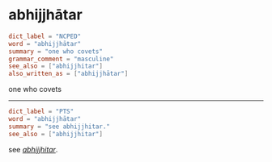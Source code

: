 # abhijjhātar

``` toml
dict_label = "NCPED"
word = "abhijjhātar"
summary = "one who covets"
grammar_comment = "masculine"
see_also = ["abhijjhitar"]
also_written_as = ["abhijjhātar"]
```

one who covets

--------------------

``` toml
dict_label = "PTS"
word = "abhijjhātar"
summary = "see abhijjhitar."
see_also = ["abhijjhitar"]
```

see *[abhijjhitar](abhijjhitar.md)*.

